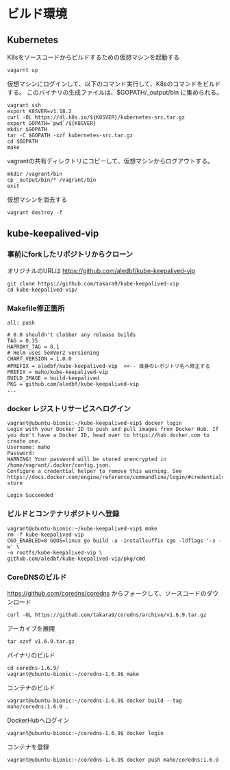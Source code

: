 # ビルド環境


## Kubernetes 

K8sをソースコードからビルドするための仮想マシンを起動する

~~~
vagarnt up
~~~

仮想マシンにログインして、以下のコマンド実行して、K8sのコマンドをビルドする。
このバイナリの生成ファイルは、$GOPATH/_output/bin に集められる。


~~~
vagrant ssh
export K8SVER=v1.18.2
curl -OL https://dl.k8s.io/${K8SVER}/kubernetes-src.tar.gz
export GOPATH=`pwd`/${K8SVER}
mkdir $GOPATH
tar -C $GOPATH -xzf kubernetes-src.tar.gz
cd $GOPATH
make
~~~

vagrantの共有ディレクトリにコピーして、仮想マシンからログアウトする。

~~~
mkdir /vagrant/bin
cp _output/bin/* /vagrant/bin
exit
~~~

仮想マシンを消去する

~~~
vagrant destroy -f
~~~


## kube-keepalived-vip

### 事前にforkしたリポジトリからクローン

オリジナルのURLは https://github.com/aledbf/kube-keepalived-vip 

~~~
git clone https://github.com/takara9/kube-keepalived-vip
cd kube-keepalived-vip/
~~~

### Makefile修正箇所

~~~
all: push

# 0.0 shouldn't clobber any release builds
TAG = 0.35
HAPROXY_TAG = 0.1
# Helm uses SemVer2 versioning
CHART_VERSION = 1.0.0
#PREFIX = aledbf/kube-keepalived-vip  <<-- 自身のレポジトリ名へ修正する
PREFIX = maho/kube-keepalived-vip   
BUILD_IMAGE = build-keepalived
PKG = github.com/aledbf/kube-keepalived-vip
...

~~~

### docker レジストリサービスへログイン

~~~
vagrant@ubuntu-bionic:~/kube-keepalived-vip$ docker login
Login with your Docker ID to push and pull images from Docker Hub. If you don't have a Docker ID, head over to https://hub.docker.com to create one.
Username: maho
Password: 
WARNING! Your password will be stored unencrypted in /home/vagrant/.docker/config.json.
Configure a credential helper to remove this warning. See
https://docs.docker.com/engine/reference/commandline/login/#credentials-store

Login Succeeded
~~~

### ビルドとコンテナリポジトリへ登録

~~~
vagrant@ubuntu-bionic:~/kube-keepalived-vip$ make
rm -f kube-keepalived-vip
CGO_ENABLED=0 GOOS=linux go build -a -installsuffix cgo -ldflags '-s -w' \
-o rootfs/kube-keepalived-vip \
github.com/aledbf/kube-keepalived-vip/pkg/cmd
~~~


### CoreDNSのビルド

https://github.com/coredns/coredns からフォークして、ソースコードのダウンロード

~~~
curl -OL https://github.com/takara9/coredns/archive/v1.6.9.tar.gz
~~~

アーカイブを展開

~~~
tar xzvf v1.6.9.tar.gz 
~~~

バイナリのビルド

~~~
cd coredns-1.6.9/
vagrant@ubuntu-bionic:~/coredns-1.6.9$ make
~~~

コンテナのビルド

~~~
vagrant@ubuntu-bionic:~/coredns-1.6.9$ docker build --tag maho/coredns:1.6.9 .
~~~

DockerHubへログイン

~~~
vagrant@ubuntu-bionic:~/coredns-1.6.9$ docker login
~~~

コンテナを登録

~~~
vagrant@ubuntu-bionic:~/coredns-1.6.9$ docker push maho/coredns:1.6.9
~~~



